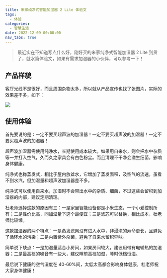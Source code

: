 ```yaml
---
title: 米家纯净式智能加湿器 2 Lite 体验文
tags:
  - 体验
categories:
  - 智慧生活
date: 2022-12-09 00:00:00
nav_tabs: true
---
```


> 最近实在不知道写点什么好，刚好买的米家纯净式智能加湿器 2 Lite 到货了，就水篇体验文，如果有需求加湿器的小伙伴，可以参考一下！

<!-- more -->

## 产品样貌

客厅光线不是很好，而且周围杂物太多，所以就从产品宣传也找了张图片，实际的效果差不多，如下：

![](https://cdn.dusays.com/2022/12/533-1.jpg)

## 使用体验

首先要说的是：一定不要买超声波的加湿器！一定不要买超声波的加湿器！一定不要买超声波的加湿器！

超声波加湿器需使用纯净水，长期使用成本较大。如果用自来水，则会把水中杂质等一并打入空气，久而久之家具会有白色粉尘。而且清理不干净会滋生细菌，影响身体健康。

纯净式也称蒸发式，相比于屋内放盆水，它增加了蒸发面积，及空气的流速，虽看不到水汽，但加湿量和超声波加湿器差不多。

纯净式可以使用自来水，加湿时不会带出水中的杂质、细菌，不过这些会留积到加湿器的内部，建议定期清理。

杜老师选择这款的原因有三：一是家里智能设备都是小米生态，一个小爱控制所有；二是性价比高，同加湿量下这个最便宜；三是滤芯可以替换，相比成本，杜老师比较懒。

这款加湿器的两个特点：一是蒸发滤网没有进入水中，非浸泡的寿命更长，且避免了循环水的污染；二是内置紫外杀菌，避免了自来水留积异味。

简单说下缺点：一是加湿量适合小房间，如果房间较大，建议用带有电辅热的加湿器；二是最高档的噪音有一些大，建议睡前高档加湿，睡时低档恒湿。

最后说下健康的空气湿度在 40-60%间，太低太高都会影响身体健康，杜老师祝大家身体健康！